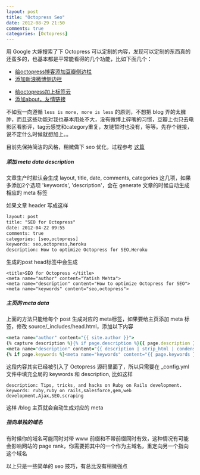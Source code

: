 ```yaml
---
layout: post
title: "Octopress Seo"
date: 2012-08-29 21:50
comments: true
categories: [Octopress]
---
```

用 Google 大婶搜索了下 Octopress 可以定制的内容，发现可以定制的东西真的还蛮多的，也基本都是平常能看得的几个功能，比如下面几个：

- [给octopress博客添加豆瓣侧边栏](http://tinyxd.me/blog/2012/07/09/add-douban-aside/) 
- [添加新浪微博侧边栏](http://caok.github.com/blog/2012/06/24/install-octopress-to-write-blog/)
<!--more-->
- [给octopress加上标签云](http://log4d.com/2012/05/tag-cloud/)
- [添加about，友情链接](http://shanewfx.github.com/blog/2012/08/13/improve-blog-theme/)

不如我一向遵循 `less is more, more is less` 的原则，不想把 blog 弄的太臃肿，而且这些功能对我也基本用处不大，没有微博上碎嘴的习惯，豆瓣上也只去电影区看影评，tag云感觉和category重复，友链暂时也没有，等等。先存个链接，说不定什么时候就想加上。。

目前先保持简洁的风格，稍微做下 seo 优化，过程参考 [这篇](http://www.yatishmehta.in/seo-for-octopress)

##### 添加 meta data description

文章生产时默认会生成 layout, title, date, comments, categories 这几项，如果多添加2个选项 'keywords', 'description'，会在 generate 文章的时候自动生成相应的 meta 标签

如果文章 header 写成这样

```html
layout: post
title: "SEO for Octopress"
date: 2012-04-22 09:55
comments: true
categories: [seo,octopress]
keywords: seo,octopress,heroku
description: How to optimize Octopress for SEO,Heroku
```

生成的post head标签中会生成

```
<title>SEO for Octopress </title>
<meta name="author" content="Yatish Mehta">
<meta name="description" content="How to optimize Octopress for SEO">
<meta name="keywords" content="seo,octopress">
```

##### 主页的 meta data

上面的方法只能给每个 post 生成对应的 meta标签，如果要给主页添加 meta 标签，修改 source/_includes/head.html，添加以下内容

```ruby
<meta name="author" content="{{ site.author }}">
{% capture description %}{% if page.description %}{{ page.description }}{% elsif site.description %}{{ site.description }}{%else%}{{ content | raw_content }}{% endif %}{% endcapture %}
<meta name="description" content="{{ description | strip_html | condense_spaces | truncate:150 }}">
{% if page.keywords %}<meta name="keywords" content="{{ page.keywords }}">{%else%}<meta name="keywords" content="{{ site.keywords }}">{% endif %}
```

这段内容其实已经被引入了 Octopress 源码里面了，所以只需要在 _config.yml 文件中填充全局的 keywords 和 description, 比如这样

```
description: Tips, tricks, and hacks on Ruby on Rails development.
keywords: ruby,ruby on rails,salesforce,gem,web development,Ajax,SEO,scraping
```

这样 /blog 主页就会自动生成对应的 meta

##### 指向单独的域名

有时候你的域名可能同时对带 www 前缀和不带前缀同时有效，这种情况有可能会影响网站的 page rank，你需要把其中的一个作为主域名，重定向另一个指向这个域名

以上只是一些简单的 seo 技巧，有总比没有稍微强点